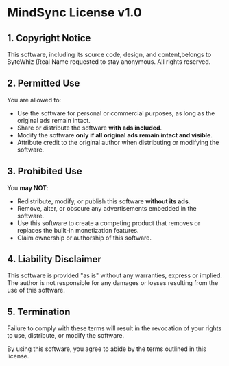 # MindSync License v1.0

## 1. Copyright Notice
This software, including its source code, design, and content,belongs to ByteWhiz (Real Name requested to stay anonymous. All rights reserved.

## 2. Permitted Use
You are allowed to:
- Use the software for personal or commercial purposes, as long as the original ads remain intact.
- Share or distribute the software **with ads included**.
- Modify the software **only if all original ads remain intact and visible**.
- Attribute credit to the original author when distributing or modifying the software.

## 3. Prohibited Use
You **may NOT**:
- Redistribute, modify, or publish this software **without its ads**.
- Remove, alter, or obscure any advertisements embedded in the software.
- Use this software to create a competing product that removes or replaces the built-in monetization features.
- Claim ownership or authorship of this software.

## 4. Liability Disclaimer
This software is provided "as is" without any warranties, express or implied. The author is not responsible for any damages or losses resulting from the use of this software.

## 5. Termination
Failure to comply with these terms will result in the revocation of your rights to use, distribute, or modify the software.

By using this software, you agree to abide by the terms outlined in this license.

